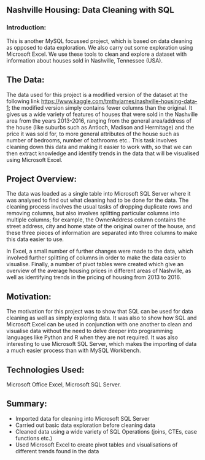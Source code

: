 ## Nashville Housing: Data Cleaning with SQL

### Introduction:
This is another MySQL focussed project, which is based on data cleaning as opposed to data exploration. We also carry out some exploration using Microsoft Excel. We use these tools to clean and explore a dataset with information about houses sold in Nashville, Tennessee (USA).

## The Data:
The data used for this project is a modified version of the dataset at the following link https://www.kaggle.com/tmthyjames/nashville-housing-data-1; the modified version simply contains fewer columns than the original. It gives us a wide variety of features of houses that were sold in the Nashville area from the years 2013-2016, ranging from the general area/address of the house (like suburbs such as Antioch, Madison and Hermitage) and the price it was sold for, to more general attributes of the house such as number of bedrooms, number of bathrooms etc.. This task involves cleaning down this data and making it easier to work with, so that we can then extract knowledge and identify trends in the data that will be visualised using Microsoft Excel.

## Project Overview:
The data was loaded as a single table into Microsoft SQL Server where it was analysed to find out what cleaning had to be done for the data. The cleaning process involves the usual tasks of dropping duplicate rows and removing columns, but also involves splitting particular columns into multiple columns; for example, the OwnerAddress column contains the street address, city and home state of the original owner of the house, and these three pieces of information are separated into three columns to make this data easier to use.

In Excel, a small number of further changes were made to the data, which involved further splitting of columns in order to make the data easier to visualise. Finally, a number of pivot tables were created which give an overview of the average housing prices in different areas of Nashville, as well as identifying trends in the pricing of housing from 2013 to 2016.

## Motivation:
The motivation for this project was to show that SQL can be used for data cleaning as well as simply exploring data. It was also to show how SQL and Microsoft Excel can be used in conjunction with one another to clean and visualise data without the need to delve deeper into programming languages like Python and R when they are not required. It was also interesting to use Microsoft SQL Server, which makes the importing of data a much easier process than with MySQL Workbench.

## Technologies Used:
Microsoft Office Excel, Microsoft SQL Server.

## Summary:
- Imported data for cleaning into Microsoft SQL Server
- Carried out basic data exploration before cleaning data
- Cleaned data using a wide variety of SQL Operations (joins, CTEs, case functions etc.)
- Used Microsoft Excel to create pivot tables and visualisations of different trends found in the data
